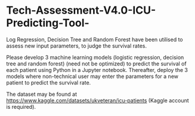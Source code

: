 # Tech-Assessment-V4.0-ICU-Predicting-Tool-
Log Regression, Decision Tree and Random Forest have been utilised to assess new input parameters, to judge the survival rates.


Please develop 3 machine learning models (logistic regression, decision tree and random forest) (need not be optimized) to predict the survival of each patient using Python in a Jupyter notebook. Thereafter, deploy the 3 models where non-technical user may enter the parameters for a new patient to predict the survival rate.

The dataset may be found at https://www.kaggle.com/datasets/ukveteran/icu-patients (Kaggle account is required). 



